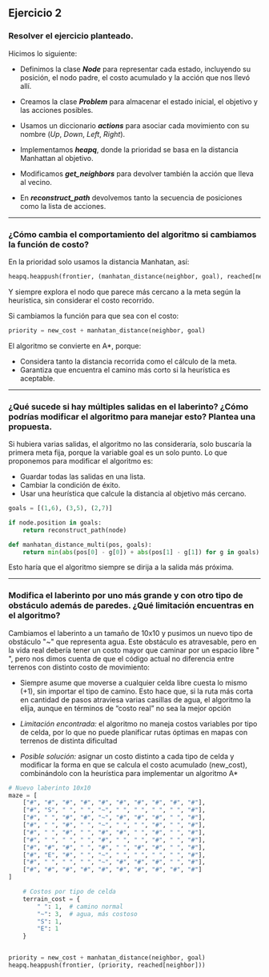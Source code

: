 ## Ejercicio 2

### Resolver el ejercicio planteado. 

Hicimos lo siguiente:

- Definimos la clase **_Node_** para representar cada estado, incluyendo su posición, el nodo padre, el costo acumulado y la acción que nos llevó allí.

- Creamos la clase **_Problem_** para almacenar el estado inicial, el objetivo y las acciones posibles.

- Usamos un diccionario **_actions_** para asociar cada movimiento con su nombre (_Up_, _Down_, _Left_, _Right_).

- Implementamos **_heapq_**, donde la prioridad se basa en la distancia Manhattan al objetivo.

- Modificamos **_get_neighbors_** para devolver también la acción que lleva al vecino.

- En **_reconstruct_path_** devolvemos tanto la secuencia de posiciones como la lista de acciones.

---

### ¿Cómo cambia el comportamiento del algoritmo si cambiamos la  función de costo? 

En la prioridad solo usamos la distancia Manhatan, así: 

```python
heapq.heappush(frontier, (manhatan_distance(neighbor, goal), reached[neighbor])
```

Y siempre explora el nodo que parece más cercano a la meta según la heurística, sin considerar el costo recorrido.

Si cambiamos la función para que sea con el costo: 

```python
priority = new_cost + manhatan_distance(neighbor, goal)
```

El algoritmo se convierte en A*, porque: 

- Considera tanto la distancia recorrida como el cálculo de la meta.
- Garantiza que encuentra el camino más corto si la heurística es aceptable.

---

### ¿Qué sucede si hay múltiples salidas en el laberinto? ¿Cómo  podrías modificar el algoritmo para manejar esto? Plantea una  propuesta. 

Si hubiera varias salidas, el algoritmo no las consideraría, solo buscaría la primera meta fija, porque la variable goal es un solo punto.
Lo que proponemos para modificar el algoritmo es: 
- Guardar todas las salidas en una lista.
- Cambiar la condición de éxito.
- Usar una heurística que calcule la distancia al objetivo más cercano.
  
 ``` python
goals = [(1,6), (3,5), (2,7)]
```
``` python
if node.position in goals:
    return reconstruct_path(node)
```
``` python
def manhatan_distance_multi(pos, goals):
    return min(abs(pos[0] - g[0]) + abs(pos[1] - g[1]) for g in goals)
```

Esto haría que el algoritmo siempre se dirija a la salida más próxima.

--- 

 ### Modifica el laberinto por uno más grande y con otro tipo de obstáculo además de paredes. ¿Qué limitación encuentras en el  algoritmo? 

Cambiamos  el laberinto a un tamaño de 10x10 y pusimos un nuevo tipo de obstáculo "~" que representa agua. 
Este obstáculo es atravesable, pero en la vida real debería tener un costo mayor que caminar por un espacio libre " ", pero nos dimos cuenta de que el código actual no diferencia entre terrenos con distinto costo de movimiento:
- Siempre asume que moverse a cualquier celda libre cuesta lo mismo (+1), sin importar el tipo de camino. Esto hace que, si la ruta más corta en cantidad de pasos atraviesa varias casillas de agua, el algoritmo la elija, aunque en términos de “costo real” no sea la mejor opción
  
- _Limitación encontrada:_ el algoritmo no maneja costos variables por tipo de celda, por lo que no puede planificar rutas óptimas en mapas con terrenos de distinta dificultad
- _Posible solución:_ asignar un costo distinto a cada tipo de celda y modificar la forma en que se calcula el costo acumulado (new_cost), combinándolo con la heurística para implementar un algoritmo A*

``` python
# Nuevo laberinto 10x10
maze = [
    ["#", "#", "#", "#", "#", "#", "#", "#", "#", "#"],
    ["#", "S", " ", " ", "~", " ", " ", " ", " ", "#"],
    ["#", " ", "#", "#", "~", "#", "#", "#", " ", "#"],
    ["#", " ", "#", " ", "~", " ", " ", "#", " ", "#"],
    ["#", " ", "#", " ", "#", "#", " ", "#", " ", "#"],
    ["#", " ", " ", " ", "#", " ", " ", "#", " ", "#"],
    ["#", "#", "#", " ", "#", " ", "#", "#", " ", "#"],
    ["#", "E", "#", " ", "~", " ", " ", " ", " ", "#"],
    ["#", " ", " ", " ", "~", "#", "#", "#", " ", "#"],
    ["#", "#", "#", "#", "#", "#", "#", "#", "#", "#"]
]
```
``` python
    # Costos por tipo de celda
    terrain_cost = {
        " ": 1,  # camino normal
        "~": 3,  # agua, más costoso
        "S": 1,
        "E": 1
    }

```
``` python

priority = new_cost + manhatan_distance(neighbor, goal)
heapq.heappush(frontier, (priority, reached[neighbor]))
```


